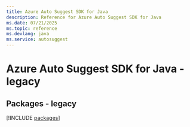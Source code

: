 ```yaml
---
title: Azure Auto Suggest SDK for Java
description: Reference for Azure Auto Suggest SDK for Java
ms.date: 07/21/2025
ms.topic: reference
ms.devlang: java
ms.service: autosuggest
---
```

# Azure Auto Suggest SDK for Java - legacy
## Packages - legacy
[!INCLUDE [packages](auto-suggest-index.md)]